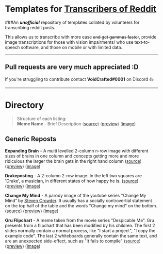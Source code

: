 # Templates for [Transcribers of Reddit](https://reddit.com/r/transcribersofreddit)

###An ***unofficial*** repository of templates collated by volunteers for transcribing reddit posts. 

This allows us to transcribe with more ease ~~and get gammas faster~~, provide image transcriptions for those with vision impairments/ who use text-to-speech software, and those on mobile or with limited data.

---

## Pull requests are very much appreciated :D
If you're struggling to contribute contact **VoidCrafted#0001** on Discord :+1:

---

# Directory

> Structure of each listing:  
> **Meme Name** - Brief Description ([source](/)) ([preview](/)) ([image](/))

## Generic Reposts

**Expanding Brain** - A multi levelled 2-column n-row image with different sizes of brains in one column and concepts getting more and more ridiculous the larger the brain gets in the right hand column ([source](https://github.com/codingJWilliams/ToR-Repost-Collection/raw/master/generic/expandingbrain/expandingbrain.md)) ([preview](https://github.com/codingJWilliams/ToR-Repost-Collection/blob/master/generic/expandingbrain/expandingbrain.md)) ([image](https://i.redditmedia.com/33koWkTrTaOAUKgzV3_VV3s4P9_bjfLes_ZzwksZjg0.jpg?s=8ba3959a7fb00867de225802cd92a68e))

**Drakeposting** - A 2-column 2-row image. In the left two squares are 'Drake', a musician, in different states of how happy he is. ([source](https://github.com/codingJWilliams/ToR-Repost-Collection/raw/master/generic/drake/drake_no_table.md)) ([preview](https://github.com/codingJWilliams/ToR-Repost-Collection/blob/master/generic/drake/drake_no_table.md)) ([image](https://raw.githubusercontent.com/codingJWilliams/ToR-Repost-Collection/master/generic/drake/drake.jpg))

**Change My Mind** - A parody image of the youtube series "Change My Mind" by [Steven Crowder](https://www.youtube.com/channel/UCIveFvW-ARp_B_RckhweNJw). It usually has a socially controvertial statement on the top half of the table and the words "Change my mind" on the bottom. ([source](https://raw.githubusercontent.com/codingJWilliams/ToR-Repost-Collection/master/generic/changemymind/changemymind.md)) ([preview](https://github.com/codingJWilliams/ToR-Repost-Collection/blob/master/generic/changemymind/changemymind.md)) ([image](https://raw.githubusercontent.com/codingJWilliams/ToR-Repost-Collection/master/generic/changemymind/5ac75dd0902a2.jpeg))

**Gru Flipchart** - A meme taken from the movie series "Despicable Me". Gru presents from a flipchart that has been modified by his children. The first 2 slides normally contain a normal process, like "I start a project", "I copy the example code". The last 2 whiteboards generally contain the same text, and are an unexpected side-effect, such as "It fails to compile" ([source](https://raw.githubusercontent.com/codingJWilliams/ToR-Repost-Collection/master/generic/gru_flipchart/gru_flipchart.md)) ([preview](https://github.com/codingJWilliams/ToR-Repost-Collection/blob/master/generic/gru_flipchart/gru_flipchart.md)) ([image](https://raw.githubusercontent.com/codingJWilliams/ToR-Repost-Collection/master/generic/gru_flipchart/gru_flipchart.jpg))
